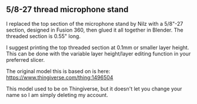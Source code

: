 ## 5/8-27 thread microphone stand

I replaced the top section of the microphone stand by Nilz with a 5/8"-27
section, designed in Fusion 360, then glued it all together in Blender. The
threaded section is 0.55" long.

I suggest printing the top threaded section at 0.1mm or smaller layer height.
This can be done with the variable layer height/layer editing function in your
preferred slicer.

The original model this is based on is here:
https://www.thingiverse.com/thing:1496504

This model used to be on Thingiverse, but it doesn't let you change your name
so I am simply deleting my account.
